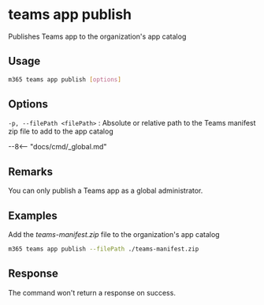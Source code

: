 # teams app publish

Publishes Teams app to the organization's app catalog

## Usage

```sh
m365 teams app publish [options]
```

## Options

`-p, --filePath <filePath>`
: Absolute or relative path to the Teams manifest zip file to add to the app catalog

--8<-- "docs/cmd/_global.md"

## Remarks

You can only publish a Teams app as a global administrator.

## Examples

Add the _teams-manifest.zip_ file to the organization's app catalog

```sh
m365 teams app publish --filePath ./teams-manifest.zip
```

## Response

The command won't return a response on success.
